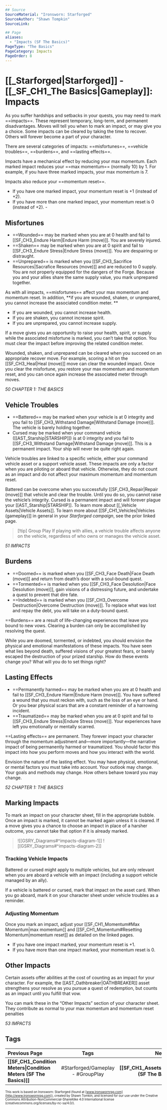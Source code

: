 ```yaml
---
## Source
SourceMaterial: "Ironsworn: Starforged"
SourceAuthor: "Shawn Tompkin"
SourceLink: 

## Page
aliases:
  - "Impacts (SF The Basics)"
PageType: "The Basics"
PageCategory: Impacts
PageOrder: 8
---
```

# [[_Starforged|Starforged]] - [[_SF_CH1_The Basics|Gameplay]]: Impacts
As you suffer hardships and setbacks in your quests, you may need to mark ==impacts==. These represent temporary, long-term, and permanent disadvantages. Moves will tell you when to mark an impact, or may give you a choice. Some impacts can be cleared by taking the time to recover. Others will forever become a part of your character.

There are several categories of impacts: ==misfortunes==, ==vehicle troubles==, ==burdens==, and ==lasting effects==. 

Impacts have a mechanical effect by reducing your max momentum. Each marked impact reduces your ==max momentum== (normally 10) by 1. For example, if you have three marked impacts, your max momentum is 7. 

Impacts also reduce your ==momentum reset==. 
- If you have one marked impact, your momentum reset is +1 (instead of +2). 
- If you have more than one marked impact, your momentum reset is 0 (instead of +2). - 


## Misfortunes
- ==Wounded== may be marked when you are at 0 health and fail to [[SF_CH3_Endure Harm|Endure Harm (move)]]. You are severely injured.
- ==Shaken== may be marked when you are at 0 spirit and fail to [[SF_CH3_Endure Stress|Endure Stress (move)]]. You are despairing or distraught. 
- ==Unprepared== is marked when you [[SF_CH3_Sacrifice Resources|Sacrafice Resources (move)]] and are reduced to 0 supply. You are not properly equipped for the dangers of the Forge. Because you and your allies share the same supply value, you mark unprepared together.

As with all impacts, ==misfortunes== affect your max momentum and momentum reset. In addition, **if you are wounded, shaken, or unprepared, you cannot increase the associated condition meter. **
- If you are wounded, you cannot increase health. 
- If you are shaken, you cannot increase spirit. 
- If you are unprepared, you cannot increase supply.
 
If a move gives you an opportunity to raise your health, spirit, or supply while the associated misfortune is marked, you can’t take that option. You must clear the impact before improving the related condition meter.

Wounded, shaken, and unprepared can be cleared when you succeed on an appropriate recover move. For example, scoring a hit on the [[SF_CH3_Heal|Heal (move)]] move can clear the wounded impact. Once you clear the misfortune, you restore your max momentum and momentum reset, and you can once again increase the associated meter through moves.

*50 CHAPTER 1: THE BASICS*

## Vehicle Troubles
- ==Battered== may be marked when your vehicle is at 0 integrity and you fail to [[SF_CH3_Withstand Damage|Withstand Damage (move)]]. The vehicle is barely holding together. 
- Cursed may be marked when your command vehicle ([[AST_Starship|STARSHIP]]) is at 0 integrity and you fail to [[SF_CH3_Withstand Damage|Withstand Damage (move)]]. This is a permanent impact. Your ship will never be quite right again.

Vehicle troubles are linked to a specific vehicle, either your command vehicle asset or a support vehicle asset. These impacts are only a factor when you are piloting or aboard that vehicle. Otherwise, they do not count as an impact and do not affect your maximum momentum and momentum reset.

Battered can be overcome when you successfully [[SF_CH3_Repair|Repair (move)]] that vehicle and clear the trouble. Until you do so, you cannot raise the vehicle’s integrity. Cursed is a permanent impact and will forever plague your [[AST_Starship|STARSHIP]]. To learn more about [[_Vehicle Assets|Vehicle Assets]]. To learn more about [[SF_CH1_Vehicles|Vehicles (gameplay)]] in general in your _Starforged campaign_, see the prior linked page.

> [!tip] Group Play
> If playing with allies, a vehicle trouble affects anyone on the vehicle, regardless of who owns or manages the vehicle asset.

*51 IMPACTS*

## Burdens
- ==Doomed== is marked when you [[SF_CH3_Face Death|Face Death (move)]] and return from death’s door with a soul-bound quest.
- ==Tormented== is marked when you [[SF_CH3_Face Desolution|Face Desolution (move)]], gain visions of a distressing future, and undertake a quest to prevent that dire fate. 
- ==Indebted== is marked when you [[SF_CH3_Overcome Destruction|Overcome Destruction (move)]]. To replace what was lost and repay the debt, you will take on a duty-bound quest.
 
==Burdens== are a result of life-changing experiences that leave you bound to new vows. Clearing a burden can only be accomplished by resolving the quest.

While you are doomed, tormented, or indebted, you should envision the physical and emotional manifestations of these impacts. You have seen what lies beyond death, suffered visions of your greatest fears, or barely escaped the destruction of your prized starship. How do these events change you? What will you do to set things right? 

## Lasting Effects
- ==Permanently harmed== may be marked when you are at 0 health and fail to [[SF_CH3_Endure Harm|Endure Harm (move)]]. You have suffered a wound that you must reckon with, such as the loss of an eye or hand. Or you bear physical scars that are a constant reminder of a harrowing incident. 
- ==Traumatized== may be marked when you are at 0 spirit and fail to [[SF_CH3_Endure Stress|Endure Stress (move)]]. Your experiences have left you emotionally or mentally scarred.

==Lasting effects== are permanent. They forever impact your character through the momentum adjustment and—more importantly—the narrative impact of being permanently harmed or traumatized. You should factor this impact into how you perform moves and how you interact with the world.

Envision the nature of the lasting effect. You may have physical, emotional, or mental factors you must take into account. Your outlook may change. Your goals and methods may change. How others behave toward you may change.

*52 CHAPTER 1: THE BASICS*

## Marking Impacts
To mark an impact on your character sheet, fill in the appropriate bubble. Once an impact is marked, it cannot be marked again unless it is cleared. If a move gives you a chance to choose an impact in place of a harsher outcome, you cannot take that option if it is already marked.

> ![[GSRY_Diagrams#^impacts-diagram-1]]
> ![[GSRY_Diagrams#^impacts-diagram-2]]

### Tracking Vehicle Impacts
Battered or cursed might apply to multiple vehicles, but are only relevant when you are aboard a vehicle with an impact (including a support vehicle managed by an ally).

If a vehicle is battered or cursed, mark that impact on the asset card. When you go aboard, mark it on your character sheet under vehicle troubles as a reminder.

### Adjusting Momentum
Once you mark an impact, adjust your [[SF_CH1_Momentum#Max Momentum|max momentum]] and [[SF_CH1_Momentum#Resetting Momentum|momentum reset]]  as detailed on the linked pages.
- If you have one impact marked, your momentum reset is +1. 
- If you have more than one impact marked, your momentum reset is 0.

## Other Impacts
Certain assets offer abilities at the cost of counting as an impact for your character. For example, the [[AST_Oathbreaker|OATHBREAKER]] asset strengthens your resolve as you pursue a quest of redemption, but counts as an impact until you fulfill that vow.

You can mark these in the “Other Impacts” section of your character sheet. They contribute as normal to your max momentum and momentum reset penalties

*53 IMPACTS*

## Tags
| Previous Page | Tags | Next Page |
|:--- |:---:| ---:|
| **[[SF_CH1_Condition Meters\|Condition Meters (SF The Basics)]]** | #Starforged/Gameplay - #GroupPlay | **[[SF_CH1_Assets\|Assets (SF The Basics)]]** |

<font size=-2>This work is based on Ironsworn: Starforged (found at [www.ironswornrpg.com](http://www.ironswornrpg.com)), created by Shawn Tomkin, and licensed for our use under the Creative Commons Attribution-NonCommercial-ShareAlike 4.0 International license  (creativecommons.org/licenses/by-nc-sa/4.0/).</font>